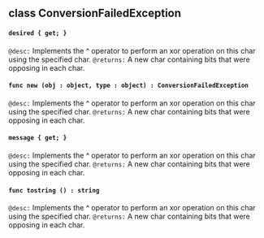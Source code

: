 ## class ConversionFailedException

#### ```desired { get; }```


```@desc:``` Implements the ^ operator to perform an xor operation on this char using the specified char.
```@returns:``` A new char containing bits that were opposing in each char.

#### ```func new (obj : object, type : object) : ConversionFailedException```


```@desc:``` Implements the ^ operator to perform an xor operation on this char using the specified char.
```@returns:``` A new char containing bits that were opposing in each char.

#### ```message { get; }```


```@desc:``` Implements the ^ operator to perform an xor operation on this char using the specified char.
```@returns:``` A new char containing bits that were opposing in each char.

#### ```func tostring () : string```


```@desc:``` Implements the ^ operator to perform an xor operation on this char using the specified char.
```@returns:``` A new char containing bits that were opposing in each char.

